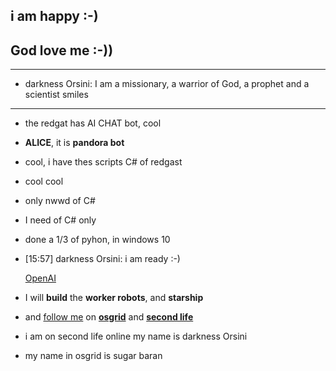 ## i am happy :-)
## God love me :-))
---
- darkness Orsini: I am a missionary, a warrior of God, a prophet and a scientist smiles
--- 
- the redgat has AI CHAT bot, cool
- __ALICE__, it is __pandora bot__
- cool, i have thes scripts C# of redgast
- cool cool
- only nwwd of C#
- I need of C# only
- done a 1/3 of pyhon, in windows 10
- [15:57] darkness Orsini: i am ready :-)

  [OpenAI](https://www.openai.com)
- I will __build__ the __worker robots__, and __starship__
- and [follow me](https://wiki.secondlife.com/wiki/Third_Party_Viewer_Directory) on __[osgrid](https://www.osgrid.org/)__ and __[second life](https://secondlife.com/)__

- i am on second life online
my name is darkness Orsini
- my name in osgrid is sugar baran

